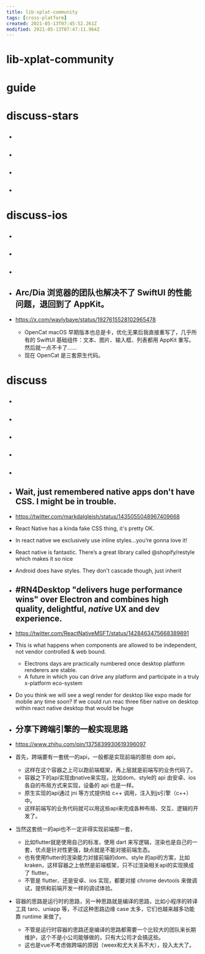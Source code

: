 ```yaml
---
title: lib-xplat-community
tags: [cross-platform]
created: 2021-05-13T07:45:52.261Z
modified: 2021-05-13T07:47:11.964Z
---
```


# lib-xplat-community

# guide

# discuss-stars
- ## 

- ## 

- ## 

- ## 
# discuss-ios
- ## 

- ## 

- ## 

- ## Arc/Dia 浏览器的团队也解决不了 SwiftUI 的性能问题，退回到了 AppKit。
- https://x.com/waylybaye/status/1927615528102965478
  - OpenCat macOS 早期版本也总是卡，优化无果后我直接重写了，几乎所有的 SwiftUI 基础组件：文本、图片、输入框、列表都用 AppKit 重写。然后就一点不卡了…… 
  - 现在 OpenCat 是三套原生代码。

# discuss
- ## 

- ## 

- ## 

- ## 

- ## 

- ## Wait, just remembered native apps don't have CSS. I might be in trouble.
- https://twitter.com/markdalgleish/status/1435055048967409668
- React Native has a kinda fake CSS thing, it's pretty OK.
- In react native we exclusively use inline styles…you’re gonna love it!
- React native is fantastic. There’s a great library called @shopify/restyle which makes it so nice
- Android does have styles. They don't cascade though, just inherit

- ## #RN4Desktop "delivers huge performance wins" over Electron and combines high quality, delightful, _native_ UX and dev experience. 
- https://twitter.com/ReactNativeMSFT/status/1428463475668389891
- This is what happens when components are allowed to be independent, not vendor controlled & web bound. 
  - Electrons days are practically numbered once desktop platform renderers are stable. 
  - A future in which you can drive any platform and participate in a truly x-platform eco-system
- Do you think we will see a wegl render for desktop like expo made for mobile any time soon? If we could run reac three fiber native on desktop within react native desktop that would be huge

- ## 分享下跨端引擎的一般实现思路
- https://www.zhihu.com/pin/1375839930619396097
- 首先，跨端要有一套统一的api，一般都是实现前端的那些 dom api，
  - 这样在这个容器之上可以跑前端框架，再上层就是前端写的业务代码了。
  - 容器之下的api实现由native来实现，比如dom、style的 api 由安卓、ios各自的布局方式来实现，设备的 api 也是一样。
  - 原生实现的api通过 jni 等方式提供给 c++ 调用，注入到js引擎（c++）中。 
  - 这样前端写的业务代码就可以用这些api来完成各种布局、交互、逻辑的开发了。
- 当然这套统一的api也不一定非得实现前端那一套，
  - 比如flutter就是使用自己的标准，使用 dart 来写逻辑，渲染也是自己的一套，优点是针对性更强，缺点就是不能对接前端生态。
  - 也有使用flutter的渲染能力对接前端的dom、style 的api的方案，比如kraken，这样容器之上依然是前端框架，只不过渲染相关api的实现换成了 flutter。
  - 不管是 flutter、还是安卓、ios 实现，都要对接 chrome devtools 来做调试，提供和前端开发一样的调试体验。
- 容器的思路是运行时的思路，另一种思路就是编译的思路，比如小程序的转译工具 taro、uniapp 等，不过这种思路边缘 case 太多，它们也越来越多功能靠 runtime 来做了。
  - 不管是运行时容器的思路还是编译的思路都需要一个比较大的团队来长期维护，这个不是小公司能够做的，只有大公司才会搞这些。
  - 这也是vue不考虑做跨端的原因（weex和尤大关系不大），投入太大了。
